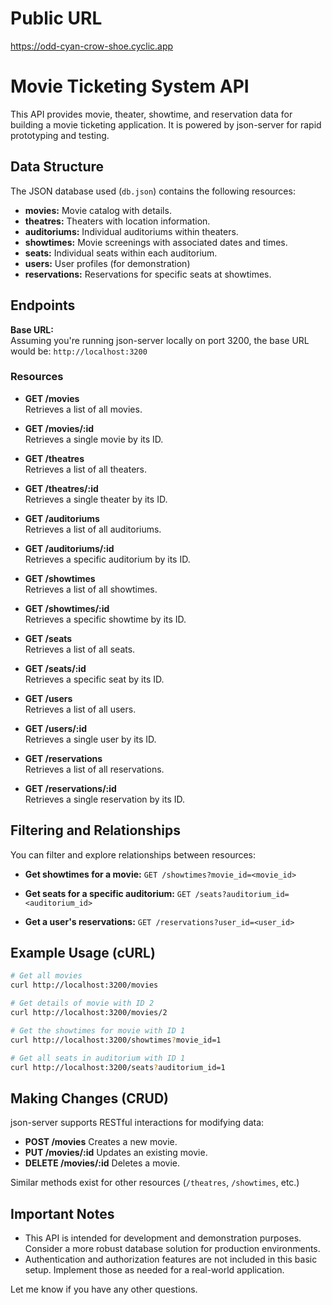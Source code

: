 # Public URL
https://odd-cyan-crow-shoe.cyclic.app

# Movie Ticketing System API

This API provides movie, theater, showtime, and reservation data for building a movie ticketing application. It is powered by json-server for rapid prototyping and testing.

## Data Structure

The JSON database used (`db.json`) contains the following resources:

* **movies:** Movie catalog with details.
* **theatres:** Theaters with location information.
* **auditoriums:** Individual auditoriums within theaters.
* **showtimes:** Movie screenings with associated dates and times.
* **seats:** Individual seats within each auditorium. 
* **users:** User profiles (for demonstration)
* **reservations:** Reservations for specific seats at showtimes.

##  Endpoints

**Base URL:**  
Assuming you're running json-server locally on port 3200, the base URL would be: `http://localhost:3200`

###  Resources

- **GET /movies**   
 Retrieves a list of all movies.

- **GET /movies/:id**  
 Retrieves a single movie by its ID.

- **GET /theatres**  
 Retrieves a list of all theaters.

- **GET /theatres/:id**  
 Retrieves a single theater by its ID.

- **GET /auditoriums**  
 Retrieves a list of all auditoriums.

- **GET /auditoriums/:id**  
 Retrieves a specific auditorium by its ID.

- **GET /showtimes**  
 Retrieves a list of all showtimes.

- **GET /showtimes/:id**  
 Retrieves a specific showtime by its ID.

- **GET /seats**  
 Retrieves a list of all seats.

- **GET /seats/:id**  
 Retrieves a specific seat by its ID.

- **GET /users**  
 Retrieves a list of all users.

- **GET /users/:id**  
 Retrieves a single user by its ID.

- **GET /reservations**  
 Retrieves a list of all reservations.

- **GET /reservations/:id**  
 Retrieves a single reservation by its ID.

## Filtering and Relationships

You can filter and explore relationships between resources:

* **Get showtimes for a movie:**
   `GET /showtimes?movie_id=<movie_id>`

* **Get seats for a specific auditorium:**
   `GET /seats?auditorium_id=<auditorium_id>`

* **Get a user's reservations:**
   `GET /reservations?user_id=<user_id>`

## Example Usage (cURL) 

```bash
# Get all movies
curl http://localhost:3200/movies

# Get details of movie with ID 2
curl http://localhost:3200/movies/2

# Get the showtimes for movie with ID 1
curl http://localhost:3200/showtimes?movie_id=1

# Get all seats in auditorium with ID 1
curl http://localhost:3200/seats?auditorium_id=1
```

## Making Changes (CRUD)

json-server supports RESTful interactions for modifying data:

* **POST /movies**  Creates a new movie.
* **PUT /movies/:id**  Updates an existing movie.
* **DELETE /movies/:id**  Deletes a movie.

Similar methods exist for other resources (`/theatres`, `/showtimes`, etc.)

## Important Notes

* This API is intended for development and demonstration purposes. Consider a more robust database solution for production environments.
* Authentication and authorization features are not included in this basic setup. Implement those as needed for a real-world application.

Let me know if you have any other questions.

